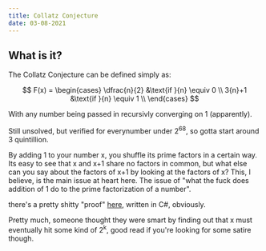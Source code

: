 ```yaml
---
title: Collatz Conjecture
date: 03-08-2021
---
```

## What is it?

The Collatz Conjecture can be defined simply as:

$$
F(x) = 
     \begin{cases}
       \dfrac{n}{2} &\text{if }{n} \equiv 0 \\
       3{n}+1 &\text{if }{n} \equiv 1 \\
     \end{cases}
$$

With any number being passed in recursivly converging on 1 (apparently).

Still unsolved, but verified for everynumber under 2<sup>68</sup>, so gotta start around 3 quintillion.

By adding 1 to your number x, you shuffle its prime factors in a certain way. Its easy to see that x and x+1 share no factors in common, but what else can you say about the factors of x+1 by looking at the factors of x? This, I believe, is the main issue at heart here. The issue of "what the fuck does addition of 1 do to the prime factorization of a number".

there's a pretty shitty "proof" [here](https://deepthoughtnews.wordpress.com/2019/12/13/solved-the-collatz-conjecture/), written in C#, obviously.

Pretty much, someone thought they were smart by finding out that x must eventually hit some kind of 2<sup>k</sup>, good read if you're looking for some satire though.
